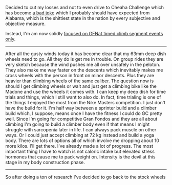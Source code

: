 Decided to cut my losses and not to even drive to Cheaha Challenge which has become [a bad joke](../Fitness/Cheaha%20Challenge%20is%20a%20bad%20joke.md) which I probably should have expected from Alabama, which is the shittiest state in the nation by every subjective and objective measure.

Instead, I'm am now solidly [focused on GFNat timed climb segment events only](../Fitness/GFNat%20focus.md).

----

After all the gusty winds today it has become clear that my 63mm deep dish wheels need to go. All they do is get me in trouble. On group rides they are very sketch because the wind pushes me all over unsafely in the peloton. They also make me way faster on the descents which inevitably makes me cross wheels with the person in front on minor descents. Plus they are heavier than climbing wheels of the same caliber. The question now is should I get climbing wheels or wait and just get a climbing bike like the Madone and use the wheels it comes with. I can keep my deep dish for time trials and things, which I still want to also do. In fact, time trialing is one of the things I enjoyed the most from the Nike Masters competition. I just don't have the build for it. I'm half way between a sprinter build and a climber build which, I suppose, means once I have the fitness I could do GC pretty well. Since I'm going for competitive Gran Fondos and they are all about climbing I'm going to build a climber body even if that means I might struggle with sarcopenia later in life. I can always pack muscle on other ways. Or I could just accept climbing at 72 kg instead and build a yoga body. There are lots of options all of which involve me dropping about 10 more kilos. I'll get there. I've already made a lot of progress. The most important thing I have to watch is not caloric intake but elevated stress hormones that cause me to pack weight on. Intensity is the devil at this stage in my body construction phase.

----

So after doing a ton of research I've decided to go back to the stock wheels

